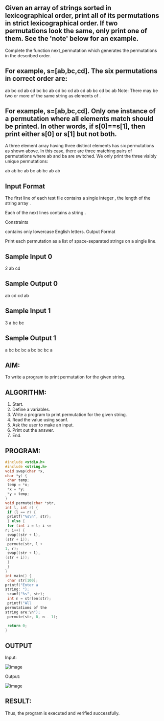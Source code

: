 ## Given an array of strings sorted in lexicographical order, print all of its permutations in strict lexicographical order. If two permutations look the same, only print one of them. See the 'note' below for an example.

Complete the function next_permutation which generates the permutations in the described order.

## For example, s=[ab,bc,cd]. The six permutations in correct order are:

ab bc cd
ab cd bc
bc ab cd
bc cd ab
cd ab bc
cd bc ab
Note: There may be two or more of the same string as elements of .
## For example, s=[ab,bc,cd]. Only one instance of a permutation where all elements match should be printed. In other words, if s[0]==s[1], then print either s[0]  or s[1] but not both.

A three element array having three distinct elements has six permutations as shown above. In this case, there are three matching pairs of permutations where ab and ba are switched. We only print the three visibly unique permutations:

ab ab bc
ab bc ab
bc ab ab
## Input Format

The first line of each test file contains a single integer , the length of the string array .

Each of the next  lines contains a string .

Constraints

 contains only lowercase English letters.
Output Format

Print each permutation as a list of space-separated strings on a single line.

## Sample Input 0

2
ab
cd
## Sample Output 0

ab cd
cd ab
## Sample Input 1

3
a
bc
bc
## Sample Output 1

a bc bc
bc a bc
bc bc a

## AIM:
To write a program to print permutation for the given string.
## ALGORITHM:
1. Start.
2. Define a variables.
3. Write a program to print permutation for the given string.
4. Read the value using scanf.
5. Ask the user to make an input.
6. Print out the answer.
7. End.
## PROGRAM:
```c
#include <stdio.h>
#include <string.h>
void swap(char *x, 
char *y) {
 char temp;
 temp = *x;
 *x = *y;
 *y = temp;
}
void permute(char *str, 
int l, int r) {
 if (l == r) {
 printf("%s\n", str);
 } else {
 for (int i = l; i <= 
r; i++) {
 swap((str + l), 
(str + i)); 
 permute(str, l + 
1, r); 
 swap((str + l), 
(str + i)); 
 }
 }
}
int main() {
 char str[100];
printf("Enter a 
string: ");
 scanf("%s", str);
 int n = strlen(str);
 printf("All 
permutations of the 
string are:\n");
 permute(str, 0, n - 1);
 
 return 0;
}
```
## OUTPUT
Input:

![image](https://github.com/user-attachments/assets/071b5d76-699a-4161-9980-ef45d0eb3e84)

Output:

![image](https://github.com/user-attachments/assets/07b0daf2-5aae-424b-9e1d-1e43a0882ea5)

## RESULT:
Thus, the program is executed and verified successfully.
